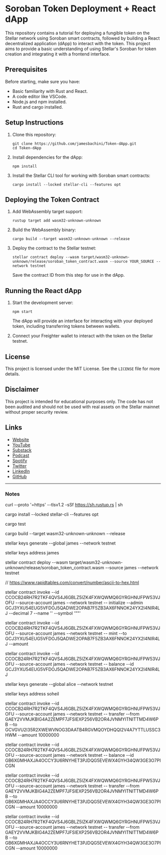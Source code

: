 # Soroban Token Deployment + React dApp

This repository contains a tutorial for deploying a fungible token on the Stellar network using Soroban smart contracts, followed by building a React decentralized application (dApp) to interact with the token. This project aims to provide a basic understanding of using Stellar's Soroban for token creation and integrating it with a frontend interface.

## Prerequisites

Before starting, make sure you have:

- Basic familiarity with Rust and React.
- A code editor like VSCode.
- Node.js and npm installed.
- Rust and cargo installed.

## Setup Instructions

1. Clone this repository:
   ```
   git clone https://github.com/jamesbachini/Token-dApp.git
   cd Token-dApp
   ```

2. Install dependencies for the dApp:
   ```
   npm install
   ```

3. Install the Stellar CLI tool for working with Soroban smart contracts:
   ```
   cargo install --locked stellar-cli --features opt
   ```

## Deploying the Token Contract

1. Add WebAssembly target support:
   ```
   rustup target add wasm32-unknown-unknown
   ```

2. Build the WebAssembly binary:
   ```
   cargo build --target wasm32-unknown-unknown --release
   ```

3. Deploy the contract to the Stellar testnet:
   ```
   stellar contract deploy --wasm target/wasm32-unknown-unknown/release/soroban_token_contract.wasm --source YOUR_SOURCE --network testnet
   ```
   Save the contract ID from this step for use in the dApp.

## Running the React dApp

1. Start the development server:
   ```
   npm start
   ```
   The dApp will provide an interface for interacting with your deployed token, including transferring tokens between wallets.

2. Connect your Freighter wallet to interact with the token on the Stellar testnet.

## License

This project is licensed under the MIT License. See the `LICENSE` file for more details.

## Disclaimer

This project is intended for educational purposes only. The code has not been audited and should not be used with real assets on the Stellar mainnet without proper security review.

## Links

- [Website](https://jamesbachini.com)
- [YouTube](https://www.youtube.com/c/JamesBachini?sub_confirmation=1)
- [Substack](https://bachini.substack.com)
- [Podcast](https://podcasters.spotify.com/pod/show/jamesbachini)
- [Spotify](https://open.spotify.com/show/2N0D9nvdxoe9rY3jxE4nOZ)
- [Twitter](https://twitter.com/james_bachini)
- [LinkedIn](https://www.linkedin.com/in/james-bachini/)
- [GitHub](https://github.com/jamesbachini)



----------------------
### Notes

curl --proto '=https' --tlsv1.2 -sSf https://sh.rustup.rs | sh


cargo install --locked stellar-cli --features opt

cargo test

cargo build --target wasm32-unknown-unknown --release

stellar keys generate --global james --network testnet

stellar keys address james

stellar contract deploy --wasm target/wasm32-unknown-unknown/release/soroban_token_contract.wasm --source james --network testnet

// https://www.rapidtables.com/convert/number/ascii-to-hex.html

stellar contract invoke --id CCOCB24RH7R2TKF4QVS4J6GBLZ5IZK4FXWQWMQ6GYRGHNUFPW53VJOFU --source-account james --network testnet -- initialize --admin GCJ3YXU54EUG5VFDOJ5QADWE2OPAB7F5ZB3AX6FNNOK24YX2I4NIR4LJ --decimal 7 --name '' --symbol '""'

stellar contract invoke --id CCOCB24RH7R2TKF4QVS4J6GBLZ5IZK4FXWQWMQ6GYRGHNUFPW53VJOFU --source-account james --network testnet -- mint --to GCJ3YXU54EUG5VFDOJ5QADWE2OPAB7F5ZB3AX6FNNOK24YX2I4NIR4LJ --amount

stellar contract invoke --id CCOCB24RH7R2TKF4QVS4J6GBLZ5IZK4FXWQWMQ6GYRGHNUFPW53VJOFU --source-account james --network testnet -- balance --id GCJ3YXU54EUG5VFDOJ5QADWE2OPAB7F5ZB3AX6FNNOK24YX2I4NIR4LJ

stellar keys generate --global alice --network testnet

stellar keys address soheil

stellar contract invoke --id CCOCB24RH7R2TKF4QVS4J6GBLZ5IZK4FXWQWMQ6GYRGHNUFPW53VJOFU --source-account james --network testnet -- transfer --from GAEY2VVMJKBIG4A2ZEMPF7JFSIEXP256VB2OR4JVNMYITNITTMD4W6PB --to GCVGVU2I35R2XWEWVNOG3DAATB4RGVMQOYDHQQI2V4A7YTTLUSSC3HWM --amount 10000000

stellar contract invoke --id CCOCB24RH7R2TKF4QVS4J6GBLZ5IZK4FXWQWMQ6GYRGHNUFPW53VJOFU --source-account james --network testnet -- balance --id GB6XGMHAXJA4OCCY3U6RNYHET3PJDQG5EVEWX4GYH34QW3GE3O7PICGN

stellar contract invoke --id CCOCB24RH7R2TKF4QVS4J6GBLZ5IZK4FXWQWMQ6GYRGHNUFPW53VJOFU --source-account james --network testnet -- transfer --from GAEY2VVMJKBIG4A2ZEMPF7JFSIEXP256VB2OR4JVNMYITNITTMD4W6PB --to GB6XGMHAXJA4OCCY3U6RNYHET3PJDQG5EVEWX4GYH34QW3GE3O7PICGN --amount 10000000




stellar contract invoke --id CCOCB24RH7R2TKF4QVS4J6GBLZ5IZK4FXWQWMQ6GYRGHNUFPW53VJOFU --source-account james --network testnet -- transfer --from GAEY2VVMJKBIG4A2ZEMPF7JFSIEXP256VB2OR4JVNMYITNITTMD4W6PB --to GB6XGMHAXJA4OCCY3U6RNYHET3PJDQG5EVEWX4GYH34QW3GE3O7PICGN --amount 10000000











